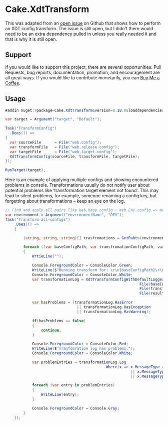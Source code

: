 # Cake.XdtTransform

This was adapted from an [open issue](https://github.com/cake-build/cake/issues/321) on Github that shows
how to perform an XDT config transform. The issue is still open, but I didn't there would need to be an
extra dependency pulled in unless you really needed it and that is why it is still open.

## Support

If you would like to support this project, there are several opportunities. Pull Requests, bug reports, documentation, promotion, and encouragement are all great ways. If you would like to contribute monetarily, you can [Buy Me a Coffee](https://www.buymeacoffee.com/aQPnJ73O8).

## Usage

```csharp
#addin nuget:?package=Cake.XdtTransform&version=0.18.0&loaddependencies=true

var target = Argument("target", "Default");

Task("TransformConfig")
  .Does(() =>
{
  var sourceFile      = File("web.config");
  var transformFile   = File("web.release.config");
  var targetFile      = File("web.target.config");
  XdtTransformConfig(sourceFile, transformFile, targetFile);
});

RunTarget(target);
```

Here is an example of applying multiple configs and showing encountered problems in console.
Transformations usually do not notify user about potential problems like ‘transformation target element not found’. This may lead to silent problems, for example, someone renaming a config key, but forgetting about transformations – keep an eye on the log.  

```csharp
// Find and apply all pairs like Web.base.config + Web.ENV.config => Web.config
var environment = Argument("environmentName", "DEV");
Task("Transform-all-configs")
    .Does(() =>
    {

        (string, string, string)[] trasfromations = GetPahts(environment, "./");

        foreach ((var baseConfigPath, var transfromationConfigPath, var resultingConfigPath) in trasfromations)
        {
            WrtieLine("");

            Console.ForegroundColor = ConsoleColor.Green;
            WriteLine($"Running transform for: \r\n{baseConfigPath}\r\n{transfromationConfigPath}");
            Console.ForegroundColor = ConsoleColor.White;
            var transformationLog = XdtTransformConfigWithDefaultLogger(
                                                            File(baseConfigPath),
                                                            File(transfromationConfigPath),
                                                            File(resultingConfigPath));

            var hasProblems = (transformationLog.HasError
                                || transformationLog.HasException
                                || transformationLog.HasWarning);

            if(hasProblems == false)
            {
                continue;
            }

            Console.ForegroundColor = ConsoleColor.Red;
            WriteLine($"Tranfomration log has problems.");
            Console.ForegroundColor = ConsoleColor.White;

            var problemEntries = transformationLog.Log
                                            .Where(x => x.MessageType == "Error"
                                                        || x.MessageType == "Exception"
                                                        || x.MessageType == "Warning");

            foreach (var entry in problemEntries)
            {
                WriteLine(entry);
            }

            Console.ForegroundColor = Console.Gray;
        }
    });
```
